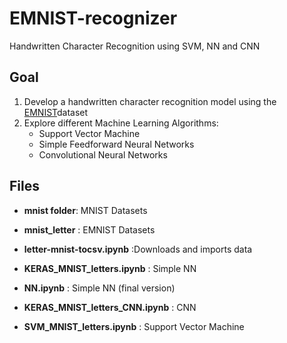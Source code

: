 # EMNIST-recognizer
Handwritten Character Recognition using SVM, NN and CNN


## Goal
1. Develop a handwritten character recognition model using the [EMNIST](https://www.nist.gov/itl/iad/image-group/emnist-dataset)dataset 
2. Explore different Machine Learning Algorithms:
    - Support Vector Machine
    - Simple Feedforward Neural Networks
    - Convolutional Neural Networks

## Files
- __mnist folder__: MNIST Datasets

- __mnist_letter__ : EMNIST Datasets 

- __letter-mnist-tocsv.ipynb__ :Downloads and imports data

- __KERAS_MNIST_letters.ipynb__ : Simple NN

- __NN.ipynb__ : Simple NN (final version)

- __KERAS_MNIST_letters_CNN.ipynb__ : CNN

- __SVM_MNIST_letters.ipynb__ : Support Vector Machine 

